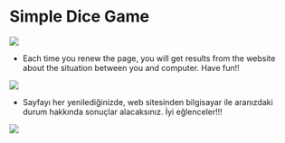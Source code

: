 # Simple Dice Game
<img src="https://user-images.githubusercontent.com/73097560/115834477-dbab4500-a447-11eb-908a-139a6edaec5c.gif">

- Each time you renew the page, you will get results from the website about the situation between you and computer. Have fun!!

<img src="https://user-images.githubusercontent.com/73097560/115834477-dbab4500-a447-11eb-908a-139a6edaec5c.gif">

- Sayfayı her yenilediğinizde, web sitesinden bilgisayar ile aranızdaki durum hakkında sonuçlar alacaksınız. İyi eğlenceler!!!
  
<img src="https://user-images.githubusercontent.com/73097560/115834477-dbab4500-a447-11eb-908a-139a6edaec5c.gif">
